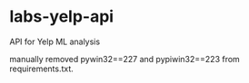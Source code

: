 # labs-yelp-api
API for Yelp ML analysis

manually removed pywin32==227 and pypiwin32==223 from requirements.txt.